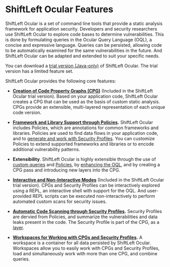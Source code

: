 # ShiftLeft Ocular Features

ShiftLeft Ocular is a set of command line tools that provide a static analysis framework for application security. Developers and security researchers use ShiftLeft Ocular to explore code bases to determine vulnerabilities. This is done by formulating queries in the Ocular Query Language (OQL), a concise and expressive language. Queries can be persisted, allowing code to be automatically examined for the same vulnerabilities in the future. And ShiftLeft Ocular can be adapted and extended to suit your specific needs.

You can download a [trial version (Java-only)](https://go.shiftleft.io/ocular-free-trial) of ShiftLeft Ocular. The trial  version has a limited feature set.

ShiftLeft Ocular provides the following core features:

* **[Creation of Code Property Graphs (CPG)](../getting-started/create-cpg.md)** (Included in the ShiftLeft Ocular trial version). Based on your application code, ShiftLeft Ocular creates a CPG that can be used as the basis of custom static analysis. CPGs provide an extensible, multi-layered representation of each unique code version.

* **[Framework and Library Support through Policies](../../policies/about-policy.md).** ShiftLeft Ocular includes Policies, which are annotations for common frameworks and libraries. Policies are used to find data flows in your application code, and to [generate and work with Security Profiles](../getting-started/generate-sp.md). You can customize Policies to extend supported frameworks and libraries or to encode additional vulnerability patterns.

* **Extensibility**. ShiftLeft Ocular is highly extensible through the use of [custom queries](../getting-started/query-cpg.md) and [Policies](../../policies/custom-policy.md), by [enhancing the OQL](../configure-extend/enhance-oql.md), and by creating a CPG pass and introducing new layers into the CPG.

* **[Interactive and Non-Interactive Modes](modes.md)** (Included in the ShiftLeft Ocular trial version). CPGs and Security Profiles can be interactively explored using a REPL, an interactive shell with support for the OQL. And user-provided REPL scripts can be executed non-interactively to perform automated custom scans for security issues.

* **[Automatic Code Scanning through Security Profiles](../getting-started/generate-sp.md).** Security Profiles are dervied from Policies, and summarize the  vulnerabilities and data leaks present in the code. The Security Profile is part of the CPG, as a [layer](layers.md). 
  
* **[Workspaces for Working with CPGs and Security Profiles](../getting-started/manage-workspace.md).** A workspace is a container for all data persisted by ShiftLeft Ocular. Workspaces allow you to easily work with CPGs and Security Profiles, load and simultaneously work with more than one CPG, and combine queries. 
